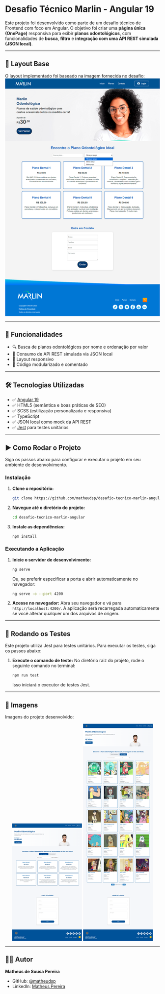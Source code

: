 # Desafio Técnico Marlin - Angular 19

Este projeto foi desenvolvido como parte de um desafio técnico de Frontend com foco em Angular. O objetivo foi criar uma **página única (OnePage)** responsiva para exibir **planos odontológicos**, com funcionalidades de **busca**, **filtro** e **integração com uma API REST simulada (JSON local)**.

---

## 📸 Layout Base

O layout implementado foi baseado na imagem fornecida no desafio:
![Layout fornecido para desafio](./README/Layout-Teste-Front.png)

---

## 🚀 Funcionalidades

- 🔍 Busca de planos odontológicos por nome e ordenação por valor
- 📡 Consumo de API REST simulada via JSON local
- 📱 Layout responsivo
- 🧼 Código modularizado e comentado

---

## 🛠️ Tecnologias Utilizadas

- ✅ [Angular 19](https://angular.io/)
- ✅ HTML5 (semântica e boas práticas de SEO)
- ✅ SCSS (estilização personalizada e responsiva)
- ✅ TypeScript
- ✅ JSON local como mock da API REST
- ✅ [Jest](https://jestjs.io/) para testes unitários

---

## ▶️ Como Rodar o Projeto

Siga os passos abaixo para configurar e executar o projeto em seu ambiente de desenvolvimento.

### Instalação

1.  **Clone o repositório:**

    ```bash
    git clone https://github.com/matheudsp/desafio-tecnico-marlin-angular.git
    ```

2.  **Navegue até o diretório do projeto:**

    ```bash
    cd desafio-tecnico-marlin-angular
    ```

3.  **Instale as dependências:**
    ```bash
    npm install
    ```

### Executando a Aplicação

1.  **Inicie o servidor de desenvolvimento:**

    ```bash
    ng serve
    ```

    Ou, se preferir especificar a porta e abrir automaticamente no navegador:

    ```bash
    ng serve -o --port 4200
    ```

2.  **Acesse no navegador:**
    Abra seu navegador e vá para `http://localhost:4200/`. A aplicação será recarregada automaticamente se você alterar qualquer um dos arquivos de origem.

---

## 🧪 Rodando os Testes

Este projeto utiliza Jest para testes unitários. Para executar os testes, siga os passos abaixo:

1.  **Execute o comando de teste:**
    No diretório raiz do projeto, rode o seguinte comando no terminal:
    ```bash
    npm run test
    ```
    Isso iniciará o executor de testes Jest.

---

## 📸 Imagens

Imagens do projeto desenvolvido:

<p align="center" >
  <img src="./README/localhost_4200-plans.png" alt="Layout Planos Odontológicos" width="45%"/>
  <img src="./README/localhost_4200-rickandmorty.png" alt="Layout Rick and Morty API" width="45%"/>
</p>

---

## 👨‍💻 Autor

**Matheus de Sousa Pereira**

- GitHub: [@matheudsp](https://github.com/matheudsp)
- LinkedIn: [Matheus Pereira](https://www.linkedin.com/in/matheudsp/)
